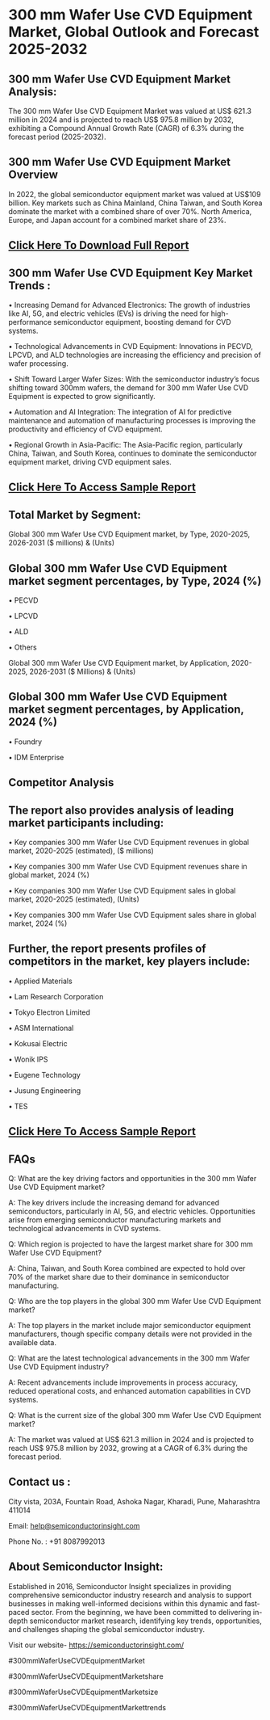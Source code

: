 300 mm Wafer Use CVD Equipment Market, Global Outlook and Forecast 2025-2032
=
300 mm Wafer Use CVD Equipment Market Analysis:
-
The 300 mm Wafer Use CVD Equipment Market was valued at US$ 621.3 million in 2024 and is projected to reach US$ 975.8 million by 2032, exhibiting a Compound Annual Growth Rate (CAGR) of 6.3% during the forecast period (2025-2032).

300 mm Wafer Use CVD Equipment Market Overview
-
In 2022, the global semiconductor equipment market was valued at US$109 billion. Key markets such as China Mainland, China Taiwan, and South Korea dominate the market with a combined share of over 70%. North America, Europe, and Japan account for a combined market share of 23%.

[Click Here To Download Full Report](https://semiconductorinsight.com/report/300-mm-wafer-use-cvd-equipment-market/)
-
300 mm Wafer Use CVD Equipment Key Market Trends  :
-
•	Increasing Demand for Advanced Electronics: The growth of industries like AI, 5G, and electric vehicles (EVs) is driving the need for high-performance semiconductor equipment, boosting demand for CVD systems.

•	Technological Advancements in CVD Equipment: Innovations in PECVD, LPCVD, and ALD technologies are increasing the efficiency and precision of wafer processing.

•	Shift Toward Larger Wafer Sizes: With the semiconductor industry’s focus shifting toward 300mm wafers, the demand for 300 mm Wafer Use CVD Equipment is expected to grow significantly.

•	Automation and AI Integration: The integration of AI for predictive maintenance and automation of manufacturing processes is improving the productivity and efficiency of CVD equipment.

•	Regional Growth in Asia-Pacific: The Asia-Pacific region, particularly China, Taiwan, and South Korea, continues to dominate the semiconductor equipment market, driving CVD equipment sales.

[Click Here To Access Sample Report](https://semiconductorinsight.com/download-sample-report/?product_id=88262)
-
Total Market by Segment:
-
Global 300 mm Wafer Use CVD Equipment market, by Type, 2020-2025, 2026-2031 ($ millions) & (Units)

Global 300 mm Wafer Use CVD Equipment market segment percentages, by Type, 2024 (%)
-
•	PECVD

•	LPCVD

•	ALD

•	Others

Global 300 mm Wafer Use CVD Equipment market, by Application, 2020-2025, 2026-2031 ($ Millions) & (Units)

Global 300 mm Wafer Use CVD Equipment market segment percentages, by Application, 2024 (%)
-
•	Foundry

•	IDM Enterprise

Competitor Analysis
-
The report also provides analysis of leading market participants including:
-
•	Key companies 300 mm Wafer Use CVD Equipment revenues in global market, 2020-2025 (estimated), ($ millions)

•	Key companies 300 mm Wafer Use CVD Equipment revenues share in global market, 2024 (%)

•	Key companies 300 mm Wafer Use CVD Equipment sales in global market, 2020-2025 (estimated), (Units)

•	Key companies 300 mm Wafer Use CVD Equipment sales share in global market, 2024 (%)

Further, the report presents profiles of competitors in the market, key players include:
-
•	Applied Materials

•	Lam Research Corporation

•	Tokyo Electron Limited

•	ASM International

•	Kokusai Electric

•	Wonik IPS

•	Eugene Technology

•	Jusung Engineering

•	TES

[Click Here To Access Sample Report](https://semiconductorinsight.com/download-sample-report/?product_id=88262)
-
FAQs
-
Q: What are the key driving factors and opportunities in the 300 mm Wafer Use CVD Equipment market?

A: The key drivers include the increasing demand for advanced semiconductors, particularly in AI, 5G, and electric vehicles. Opportunities arise from emerging semiconductor manufacturing markets and technological advancements in CVD systems.

Q: Which region is projected to have the largest market share for 300 mm Wafer Use CVD Equipment?

A: China, Taiwan, and South Korea combined are expected to hold over 70% of the market share due to their dominance in semiconductor manufacturing.

Q: Who are the top players in the global 300 mm Wafer Use CVD Equipment market?

A: The top players in the market include major semiconductor equipment manufacturers, though specific company details were not provided in the available data.

Q: What are the latest technological advancements in the 300 mm Wafer Use CVD Equipment industry?

A: Recent advancements include improvements in process accuracy, reduced operational costs, and enhanced automation capabilities in CVD systems.

Q: What is the current size of the global 300 mm Wafer Use CVD Equipment market?

A: The market was valued at US$ 621.3 million in 2024 and is projected to reach US$ 975.8 million by 2032, growing at a CAGR of 6.3% during the forecast period.

Contact us : 
-
City vista, 203A, Fountain Road, Ashoka Nagar, Kharadi, Pune, Maharashtra 411014

Email: help@semiconductorinsight.com

Phone No. : +91 8087992013

About Semiconductor Insight:
-
Established in 2016, Semiconductor Insight specializes in providing comprehensive semiconductor industry research and analysis to support businesses in making well-informed decisions within this dynamic and fast-paced sector. From the beginning, we have been committed to delivering in-depth semiconductor market research, identifying key trends, opportunities, and challenges shaping the global semiconductor industry.

Visit our website- https://semiconductorinsight.com/

#300mmWaferUseCVDEquipmentMarket 

#300mmWaferUseCVDEquipmentMarketshare

#300mmWaferUseCVDEquipmentMarketsize

#300mmWaferUseCVDEquipmentMarkettrends 
 
 


